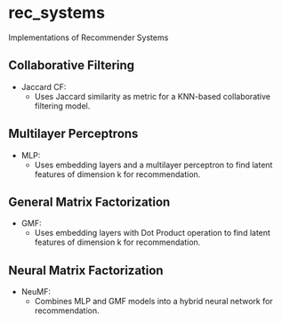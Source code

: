 # rec_systems
Implementations of Recommender Systems
## Collaborative Filtering
- Jaccard CF:
    - Uses Jaccard similarity as metric for a KNN-based collaborative filtering model.
## Multilayer Perceptrons 
- MLP:
    - Uses embedding layers and a multilayer perceptron to find latent features of dimension k for recommendation.
## General Matrix Factorization 
- GMF:
    - Uses embedding layers with Dot Product operation to find latent features of dimension k for recommendation.
## Neural Matrix Factorization 
- NeuMF:
    - Combines MLP and GMF models into a hybrid neural network for recommendation.
